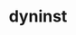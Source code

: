 ---
title: "dyninst"
layout: cache
categories: [package, develop]
meta: {"compilers": ["gcc@11.4.0", "intel-oneapi-compilers@2025.1.0"], "num_specs": 126, "num_specs_by_stack": {"e4s": 48, "e4s-neoverse-v2": 32, "e4s-oneapi": 16, "e4s-rocm-external": 16, "root": 126, "tutorial": 14}, "oss": ["ubuntu22.04"], "platforms": ["linux"], "stacks": ["e4s", "e4s-neoverse-v2", "e4s-oneapi", "e4s-rocm-external", "root", "tutorial"], "targets": ["neoverse_v2", "x86_64_v3"], "versions": ["13.0.0"]}
spec_details: [{"compiler": "gcc@11.4.0", "hash": "22breblcidmjxaorzirsczrmp65u7kwh", "os": "ubuntu22.04", "platform": "linux", "size": "-", "stacks": ["e4s", "root"], "target": "x86_64_v3", "variants": ["build_system=cmake", "build_type=Release", "generator=make", "~ipo", "+openmp", "~stat_dysect", "~static"], "versions": ["13.0.0"]}, {"compiler": "gcc@11.4.0", "hash": "27jjjvsvaysas5jlz2rpevs2ms3c7dja", "os": "ubuntu22.04", "platform": "linux", "size": "-", "stacks": ["e4s-rocm-external", "root"], "target": "x86_64_v3", "variants": ["build_system=cmake", "build_type=Release", "generator=make", "~ipo", "+openmp", "~stat_dysect", "~static"], "versions": ["13.0.0"]}, {"compiler": "gcc@11.4.0", "hash": "2i4sktaw2asrgety4e67wdcfxznrkqge", "os": "ubuntu22.04", "platform": "linux", "size": "-", "stacks": ["e4s-rocm-external", "root"], "target": "x86_64_v3", "variants": ["build_system=cmake", "build_type=Release", "generator=make", "~ipo", "+openmp", "~stat_dysect", "~static"], "versions": ["13.0.0"]}, {"compiler": "gcc@11.4.0", "hash": "2ods4pmtm2qbqejemmvkvcy2ey4tu7sw", "os": "ubuntu22.04", "platform": "linux", "size": "-", "stacks": ["e4s-rocm-external", "root"], "target": "x86_64_v3", "variants": ["build_system=cmake", "build_type=Release", "generator=make", "~ipo", "+openmp", "~stat_dysect", "~static"], "versions": ["13.0.0"]}, {"compiler": "gcc@11.4.0", "hash": "363peuni3t2xy26jajeqjyvkdrcuat6g", "os": "ubuntu22.04", "platform": "linux", "size": "-", "stacks": ["e4s-neoverse-v2", "root"], "target": "neoverse_v2", "variants": ["build_system=cmake", "build_type=Release", "generator=make", "~ipo", "+openmp", "~stat_dysect", "~static"], "versions": ["13.0.0"]}, {"compiler": "gcc@11.4.0", "hash": "372qam6i6tq3h54b7654rs57wc7feimt", "os": "ubuntu22.04", "platform": "linux", "size": "-", "stacks": ["e4s-neoverse-v2", "root"], "target": "neoverse_v2", "variants": ["build_system=cmake", "build_type=Release", "generator=make", "~ipo", "+openmp", "~stat_dysect", "~static"], "versions": ["13.0.0"]}, {"compiler": "gcc@11.4.0", "hash": "3xldlkbhyz6rcoymclnzvocgus2k76mz", "os": "ubuntu22.04", "platform": "linux", "size": "-", "stacks": ["e4s-neoverse-v2", "root"], "target": "neoverse_v2", "variants": ["build_system=cmake", "build_type=Release", "generator=make", "~ipo", "+openmp", "~stat_dysect", "~static"], "versions": ["13.0.0"]}, {"compiler": "gcc@11.4.0", "hash": "4ekjeeccl257iuk55uttl4pgkobjc3v3", "os": "ubuntu22.04", "platform": "linux", "size": "-", "stacks": ["e4s", "root"], "target": "x86_64_v3", "variants": ["build_system=cmake", "build_type=Release", "generator=make", "~ipo", "+openmp", "~stat_dysect", "~static"], "versions": ["13.0.0"]}, {"compiler": "gcc@11.4.0", "hash": "4mnxjrcn4hsdpgrnvhe2cq5vg3ijvs4q", "os": "ubuntu22.04", "platform": "linux", "size": "-", "stacks": ["e4s", "root"], "target": "x86_64_v3", "variants": ["build_system=cmake", "build_type=Release", "generator=make", "~ipo", "+openmp", "~stat_dysect", "~static"], "versions": ["13.0.0"]}, {"compiler": "gcc@11.4.0", "hash": "4poofodfbfhyksox3lx4evshbymx4uzr", "os": "ubuntu22.04", "platform": "linux", "size": "-", "stacks": ["e4s-rocm-external", "root"], "target": "x86_64_v3", "variants": ["build_system=cmake", "build_type=Release", "generator=make", "~ipo", "+openmp", "~stat_dysect", "~static"], "versions": ["13.0.0"]}, {"compiler": "gcc@11.4.0", "hash": "4vw5hpulomwcmkrhywsitpbfuasbaoup", "os": "ubuntu22.04", "platform": "linux", "size": "-", "stacks": ["e4s", "root"], "target": "x86_64_v3", "variants": ["build_system=cmake", "build_type=Release", "generator=make", "~ipo", "+openmp", "~stat_dysect", "~static"], "versions": ["13.0.0"]}, {"compiler": "gcc@11.4.0", "hash": "4whzuytpszmqoqd6lhyje4j3v7b54ms6", "os": "ubuntu22.04", "platform": "linux", "size": "-", "stacks": ["e4s", "root"], "target": "x86_64_v3", "variants": ["build_system=cmake", "build_type=Release", "generator=make", "~ipo", "+openmp", "~stat_dysect", "~static"], "versions": ["13.0.0"]}, {"compiler": "gcc@11.4.0", "hash": "4ximndnr4j3fom2c3qoq3uro55pf2flf", "os": "ubuntu22.04", "platform": "linux", "size": "-", "stacks": ["e4s-rocm-external", "root"], "target": "x86_64_v3", "variants": ["build_system=cmake", "build_type=Release", "generator=make", "~ipo", "+openmp", "~stat_dysect", "~static"], "versions": ["13.0.0"]}, {"compiler": "intel-oneapi-compilers@2025.1.0", "hash": "536ip26trwxdypwnrkucgrvo6tvqlbdg", "os": "ubuntu22.04", "platform": "linux", "size": "-", "stacks": ["e4s-oneapi", "root"], "target": "x86_64_v3", "variants": ["build_system=cmake", "build_type=Release", "generator=make", "~ipo", "+openmp", "~stat_dysect", "~static"], "versions": ["13.0.0"]}, {"compiler": "gcc@11.4.0", "hash": "5677pxytqitfobj67o5b5tbmnrkomuo4", "os": "ubuntu22.04", "platform": "linux", "size": "-", "stacks": ["e4s-neoverse-v2", "root"], "target": "neoverse_v2", "variants": ["build_system=cmake", "build_type=Release", "generator=make", "~ipo", "+openmp", "~stat_dysect", "~static"], "versions": ["13.0.0"]}, {"compiler": "gcc@11.4.0", "hash": "57k5dn6d7j2n2i5zvfm7b45tzjlg7epe", "os": "ubuntu22.04", "platform": "linux", "size": "-", "stacks": ["e4s", "root"], "target": "x86_64_v3", "variants": ["build_system=cmake", "build_type=Release", "generator=make", "~ipo", "+openmp", "~stat_dysect", "~static"], "versions": ["13.0.0"]}, {"compiler": "gcc@11.4.0", "hash": "5df7tqqynymhl6fm5xqav3hrpzh7btls", "os": "ubuntu22.04", "platform": "linux", "size": "-", "stacks": ["e4s", "root"], "target": "x86_64_v3", "variants": ["build_system=cmake", "build_type=Release", "generator=make", "~ipo", "+openmp", "~stat_dysect", "~static"], "versions": ["13.0.0"]}, {"compiler": "gcc@11.4.0", "hash": "5ot5ovsb5qtpzqtsfowzjuwfgkezj4k7", "os": "ubuntu22.04", "platform": "linux", "size": "-", "stacks": ["e4s", "root"], "target": "x86_64_v3", "variants": ["build_system=cmake", "build_type=Release", "generator=make", "~ipo", "+openmp", "~stat_dysect", "~static"], "versions": ["13.0.0"]}, {"compiler": "gcc@11.4.0", "hash": "5quc5zedta67eqsyv2ti4bixgpx3pji6", "os": "ubuntu22.04", "platform": "linux", "size": "-", "stacks": ["e4s", "root"], "target": "x86_64_v3", "variants": ["build_system=cmake", "build_type=Release", "generator=make", "~ipo", "+openmp", "~stat_dysect", "~static"], "versions": ["13.0.0"]}, {"compiler": "gcc@11.4.0", "hash": "5v44caswh73x52joxagef6zbv4keiipp", "os": "ubuntu22.04", "platform": "linux", "size": "-", "stacks": ["e4s-rocm-external", "root"], "target": "x86_64_v3", "variants": ["build_system=cmake", "build_type=Release", "generator=make", "~ipo", "+openmp", "~stat_dysect", "~static"], "versions": ["13.0.0"]}, {"compiler": "gcc@11.4.0", "hash": "5vk34bwpjwwhsuhqdrg2ljekhgxuinjv", "os": "ubuntu22.04", "platform": "linux", "size": "-", "stacks": ["e4s", "root"], "target": "x86_64_v3", "variants": ["build_system=cmake", "build_type=Release", "generator=make", "~ipo", "+openmp", "~stat_dysect", "~static"], "versions": ["13.0.0"]}, {"compiler": "gcc@11.4.0", "hash": "6fwcvhehxm43dcgvnsligrp36a6qbi3k", "os": "ubuntu22.04", "platform": "linux", "size": "-", "stacks": ["e4s", "root"], "target": "x86_64_v3", "variants": ["build_system=cmake", "build_type=Release", "generator=make", "~ipo", "+openmp", "~stat_dysect", "~static"], "versions": ["13.0.0"]}, {"compiler": "gcc@11.4.0", "hash": "6gxw4btbdaf726psgvko6nb2xcr7ec3k", "os": "ubuntu22.04", "platform": "linux", "size": "-", "stacks": ["root", "tutorial"], "target": "x86_64_v3", "variants": ["build_system=cmake", "build_type=Release", "generator=make", "~ipo", "+openmp", "~stat_dysect", "~static"], "versions": ["13.0.0"]}, {"compiler": "gcc@11.4.0", "hash": "6j24rnnsvzw2km3g2rk57x33jkvx6evx", "os": "ubuntu22.04", "platform": "linux", "size": "-", "stacks": ["e4s-neoverse-v2", "root"], "target": "neoverse_v2", "variants": ["build_system=cmake", "build_type=Release", "generator=make", "~ipo", "+openmp", "~stat_dysect", "~static"], "versions": ["13.0.0"]}, {"compiler": "gcc@11.4.0", "hash": "6op3sambufdwydcj25o5qy24zehdb6om", "os": "ubuntu22.04", "platform": "linux", "size": "-", "stacks": ["e4s", "root"], "target": "x86_64_v3", "variants": ["build_system=cmake", "build_type=Release", "generator=make", "~ipo", "+openmp", "~stat_dysect", "~static"], "versions": ["13.0.0"]}, {"compiler": "gcc@11.4.0", "hash": "6ryjbf7kxbxd7pqm3kpg2iew4iij42wm", "os": "ubuntu22.04", "platform": "linux", "size": "-", "stacks": ["e4s", "root"], "target": "x86_64_v3", "variants": ["build_system=cmake", "build_type=Release", "generator=make", "~ipo", "+openmp", "~stat_dysect", "~static"], "versions": ["13.0.0"]}, {"compiler": "gcc@11.4.0", "hash": "6v4jyg2jeahtyaw37cxcfsjfou7muyz7", "os": "ubuntu22.04", "platform": "linux", "size": "-", "stacks": ["e4s-rocm-external", "root"], "target": "x86_64_v3", "variants": ["build_system=cmake", "build_type=Release", "generator=make", "~ipo", "+openmp", "~stat_dysect", "~static"], "versions": ["13.0.0"]}, {"compiler": "gcc@11.4.0", "hash": "7avg7px3hycbcilygi6i3hjxviiuzxi4", "os": "ubuntu22.04", "platform": "linux", "size": "-", "stacks": ["e4s-rocm-external", "root"], "target": "x86_64_v3", "variants": ["build_system=cmake", "build_type=Release", "generator=make", "~ipo", "+openmp", "~stat_dysect", "~static"], "versions": ["13.0.0"]}, {"compiler": "gcc@11.4.0", "hash": "7hq7dyrmxg5oas6gv3ubqsrfcccwygz3", "os": "ubuntu22.04", "platform": "linux", "size": "-", "stacks": ["root", "tutorial"], "target": "x86_64_v3", "variants": ["build_system=cmake", "build_type=Release", "generator=make", "~ipo", "+openmp", "~stat_dysect", "~static"], "versions": ["13.0.0"]}, {"compiler": "gcc@11.4.0", "hash": "7ifg5el4rkd2dtvikmeuhmyrmgvmwtfe", "os": "ubuntu22.04", "platform": "linux", "size": "-", "stacks": ["root", "tutorial"], "target": "x86_64_v3", "variants": ["build_system=cmake", "build_type=Release", "generator=make", "~ipo", "+openmp", "~stat_dysect", "~static"], "versions": ["13.0.0"]}, {"compiler": "gcc@11.4.0", "hash": "7oujcsu243hfsz5nzqlgyxtxhi4axb5p", "os": "ubuntu22.04", "platform": "linux", "size": "-", "stacks": ["e4s-rocm-external", "root"], "target": "x86_64_v3", "variants": ["build_system=cmake", "build_type=Release", "generator=make", "~ipo", "+openmp", "~stat_dysect", "~static"], "versions": ["13.0.0"]}, {"compiler": "gcc@11.4.0", "hash": "aczpjqg3qvv2y2aigvnm3uk2x7yipqpx", "os": "ubuntu22.04", "platform": "linux", "size": "-", "stacks": ["e4s", "root"], "target": "x86_64_v3", "variants": ["build_system=cmake", "build_type=Release", "generator=make", "~ipo", "+openmp", "~stat_dysect", "~static"], "versions": ["13.0.0"]}, {"compiler": "gcc@11.4.0", "hash": "adposeolpgg7hhtjdroywrhanfxkaylr", "os": "ubuntu22.04", "platform": "linux", "size": "-", "stacks": ["root", "tutorial"], "target": "x86_64_v3", "variants": ["build_system=cmake", "build_type=Release", "generator=make", "~ipo", "+openmp", "~stat_dysect", "~static"], "versions": ["13.0.0"]}, {"compiler": "intel-oneapi-compilers@2025.1.0", "hash": "as4tufzepi46qedid3jfmvim7yno3fes", "os": "ubuntu22.04", "platform": "linux", "size": "-", "stacks": ["e4s-oneapi", "root"], "target": "x86_64_v3", "variants": ["build_system=cmake", "build_type=Release", "generator=make", "~ipo", "+openmp", "~stat_dysect", "~static"], "versions": ["13.0.0"]}, {"compiler": "gcc@11.4.0", "hash": "b23kxy4fi5bz6x6o37bbgy2pigl4l45m", "os": "ubuntu22.04", "platform": "linux", "size": "-", "stacks": ["e4s-neoverse-v2", "root"], "target": "neoverse_v2", "variants": ["build_system=cmake", "build_type=Release", "generator=make", "~ipo", "+openmp", "~stat_dysect", "~static"], "versions": ["13.0.0"]}, {"compiler": "gcc@11.4.0", "hash": "chhymyut6ymxq3nunajbqnga3niww7xf", "os": "ubuntu22.04", "platform": "linux", "size": "-", "stacks": ["root", "tutorial"], "target": "x86_64_v3", "variants": ["build_system=cmake", "build_type=Release", "generator=make", "~ipo", "+openmp", "~stat_dysect", "~static"], "versions": ["13.0.0"]}, {"compiler": "gcc@11.4.0", "hash": "cmgnjqcs7vysmtmpbtmptql5cotwdpbr", "os": "ubuntu22.04", "platform": "linux", "size": "-", "stacks": ["e4s", "root"], "target": "x86_64_v3", "variants": ["build_system=cmake", "build_type=Release", "generator=make", "~ipo", "+openmp", "~stat_dysect", "~static"], "versions": ["13.0.0"]}, {"compiler": "gcc@11.4.0", "hash": "cupcerhox3b2pqm56x5x53e6ehqisvyq", "os": "ubuntu22.04", "platform": "linux", "size": "-", "stacks": ["e4s-neoverse-v2", "root"], "target": "neoverse_v2", "variants": ["build_system=cmake", "build_type=Release", "generator=make", "~ipo", "+openmp", "~stat_dysect", "~static"], "versions": ["13.0.0"]}, {"compiler": "gcc@11.4.0", "hash": "d36b7c2qsuwyslalxwzjbjzwn5kgoz2r", "os": "ubuntu22.04", "platform": "linux", "size": "-", "stacks": ["e4s", "root"], "target": "x86_64_v3", "variants": ["build_system=cmake", "build_type=Release", "generator=make", "~ipo", "+openmp", "~stat_dysect", "~static"], "versions": ["13.0.0"]}, {"compiler": "gcc@11.4.0", "hash": "dd5wabpbgpgimbz7tmceetlnzfmu4hls", "os": "ubuntu22.04", "platform": "linux", "size": "-", "stacks": ["e4s", "root"], "target": "x86_64_v3", "variants": ["build_system=cmake", "build_type=Release", "generator=make", "~ipo", "+openmp", "~stat_dysect", "~static"], "versions": ["13.0.0"]}, {"compiler": "gcc@11.4.0", "hash": "dnq3fs2zx6qbctqrbp26qhw2ruq24fbz", "os": "ubuntu22.04", "platform": "linux", "size": "-", "stacks": ["e4s", "root"], "target": "x86_64_v3", "variants": ["build_system=cmake", "build_type=Release", "generator=make", "~ipo", "+openmp", "~stat_dysect", "~static"], "versions": ["13.0.0"]}, {"compiler": "gcc@11.4.0", "hash": "drsfde3x75kzblnflazerbtvstbcldep", "os": "ubuntu22.04", "platform": "linux", "size": "-", "stacks": ["root", "tutorial"], "target": "x86_64_v3", "variants": ["build_system=cmake", "build_type=Release", "generator=make", "~ipo", "+openmp", "~stat_dysect", "~static"], "versions": ["13.0.0"]}, {"compiler": "gcc@11.4.0", "hash": "eerao4wzyn25vwibqqtpj4grlcmk24zg", "os": "ubuntu22.04", "platform": "linux", "size": "-", "stacks": ["e4s-neoverse-v2", "root"], "target": "neoverse_v2", "variants": ["build_system=cmake", "build_type=Release", "generator=make", "~ipo", "+openmp", "~stat_dysect", "~static"], "versions": ["13.0.0"]}, {"compiler": "gcc@11.4.0", "hash": "ez26k4dazqkwptc6orpk6eotxn5eesuz", "os": "ubuntu22.04", "platform": "linux", "size": "-", "stacks": ["e4s", "root"], "target": "x86_64_v3", "variants": ["build_system=cmake", "build_type=Release", "generator=make", "~ipo", "+openmp", "~stat_dysect", "~static"], "versions": ["13.0.0"]}, {"compiler": "gcc@11.4.0", "hash": "ezmml7mulluccilsw37goqwimu5hfwjy", "os": "ubuntu22.04", "platform": "linux", "size": "-", "stacks": ["e4s", "root"], "target": "x86_64_v3", "variants": ["build_system=cmake", "build_type=Release", "generator=make", "~ipo", "+openmp", "~stat_dysect", "~static"], "versions": ["13.0.0"]}, {"compiler": "gcc@11.4.0", "hash": "fczgi6dotdcwzbqvn2mahtubh4ssjaxf", "os": "ubuntu22.04", "platform": "linux", "size": "-", "stacks": ["root", "tutorial"], "target": "x86_64_v3", "variants": ["build_system=cmake", "build_type=Release", "generator=make", "~ipo", "+openmp", "~stat_dysect", "~static"], "versions": ["13.0.0"]}, {"compiler": "intel-oneapi-compilers@2025.1.0", "hash": "ff3ajngi64qxs7mg62gno6hpex5kajk5", "os": "ubuntu22.04", "platform": "linux", "size": "-", "stacks": ["e4s-oneapi", "root"], "target": "x86_64_v3", "variants": ["build_system=cmake", "build_type=Release", "generator=make", "~ipo", "+openmp", "~stat_dysect", "~static"], "versions": ["13.0.0"]}, {"compiler": "gcc@11.4.0", "hash": "fu6bg54j7wky4axso6bbfghq7mi2as4z", "os": "ubuntu22.04", "platform": "linux", "size": "-", "stacks": ["e4s", "root"], "target": "x86_64_v3", "variants": ["build_system=cmake", "build_type=Release", "generator=make", "~ipo", "+openmp", "~stat_dysect", "~static"], "versions": ["13.0.0"]}, {"compiler": "gcc@11.4.0", "hash": "fv5pnx7ormye5umftousavifbreubtjk", "os": "ubuntu22.04", "platform": "linux", "size": "-", "stacks": ["e4s", "root"], "target": "x86_64_v3", "variants": ["build_system=cmake", "build_type=Release", "generator=make", "~ipo", "+openmp", "~stat_dysect", "~static"], "versions": ["13.0.0"]}, {"compiler": "gcc@11.4.0", "hash": "gfybq4o65cejxc3ivgugeiif2bdys5fw", "os": "ubuntu22.04", "platform": "linux", "size": "-", "stacks": ["e4s", "root"], "target": "x86_64_v3", "variants": ["build_system=cmake", "build_type=Release", "generator=make", "~ipo", "+openmp", "~stat_dysect", "~static"], "versions": ["13.0.0"]}, {"compiler": "gcc@11.4.0", "hash": "gn3fsvmny5p3ixxvowosjosccpdjw3r3", "os": "ubuntu22.04", "platform": "linux", "size": "-", "stacks": ["e4s-neoverse-v2", "root"], "target": "neoverse_v2", "variants": ["build_system=cmake", "build_type=Release", "generator=make", "~ipo", "+openmp", "~stat_dysect", "~static"], "versions": ["13.0.0"]}, {"compiler": "gcc@11.4.0", "hash": "gp7zo7ea3oipn64butwkd23cbmnwvoig", "os": "ubuntu22.04", "platform": "linux", "size": "-", "stacks": ["e4s", "root"], "target": "x86_64_v3", "variants": ["build_system=cmake", "build_type=Release", "generator=make", "~ipo", "+openmp", "~stat_dysect", "~static"], "versions": ["13.0.0"]}, {"compiler": "gcc@11.4.0", "hash": "gpxqwuq3rvzyvxuovaibjb5yhxumxr46", "os": "ubuntu22.04", "platform": "linux", "size": "-", "stacks": ["e4s", "root"], "target": "x86_64_v3", "variants": ["build_system=cmake", "build_type=Release", "generator=make", "~ipo", "+openmp", "~stat_dysect", "~static"], "versions": ["13.0.0"]}, {"compiler": "gcc@11.4.0", "hash": "h3jol6pmovoqtzfpzy6phbwr6llua2vf", "os": "ubuntu22.04", "platform": "linux", "size": "-", "stacks": ["e4s-neoverse-v2", "root"], "target": "neoverse_v2", "variants": ["build_system=cmake", "build_type=Release", "generator=make", "~ipo", "+openmp", "~stat_dysect", "~static"], "versions": ["13.0.0"]}, {"compiler": "gcc@11.4.0", "hash": "h6yg6e5jfxpy4tp5cml54m2i6236dhve", "os": "ubuntu22.04", "platform": "linux", "size": "-", "stacks": ["e4s", "root"], "target": "x86_64_v3", "variants": ["build_system=cmake", "build_type=Release", "generator=make", "~ipo", "+openmp", "~stat_dysect", "~static"], "versions": ["13.0.0"]}, {"compiler": "intel-oneapi-compilers@2025.1.0", "hash": "ha42vy5z6o3xoudre2a7ynwmwiczhuua", "os": "ubuntu22.04", "platform": "linux", "size": "-", "stacks": ["e4s-oneapi", "root"], "target": "x86_64_v3", "variants": ["build_system=cmake", "build_type=Release", "generator=make", "~ipo", "+openmp", "~stat_dysect", "~static"], "versions": ["13.0.0"]}, {"compiler": "gcc@11.4.0", "hash": "henide6ktnfhn4c6ylxhwo64sc6gow22", "os": "ubuntu22.04", "platform": "linux", "size": "-", "stacks": ["e4s-rocm-external", "root"], "target": "x86_64_v3", "variants": ["build_system=cmake", "build_type=Release", "generator=make", "~ipo", "+openmp", "~stat_dysect", "~static"], "versions": ["13.0.0"]}, {"compiler": "gcc@11.4.0", "hash": "hhr4ghdemkifttgmlhovamtbdmbzq5rv", "os": "ubuntu22.04", "platform": "linux", "size": "-", "stacks": ["e4s", "root"], "target": "x86_64_v3", "variants": ["build_system=cmake", "build_type=Release", "generator=make", "~ipo", "+openmp", "~stat_dysect", "~static"], "versions": ["13.0.0"]}, {"compiler": "gcc@11.4.0", "hash": "hm4zbvyvnb4pqkdyymtnehzj7dshq5td", "os": "ubuntu22.04", "platform": "linux", "size": "-", "stacks": ["e4s", "root"], "target": "x86_64_v3", "variants": ["build_system=cmake", "build_type=Release", "generator=make", "~ipo", "+openmp", "~stat_dysect", "~static"], "versions": ["13.0.0"]}, {"compiler": "gcc@11.4.0", "hash": "hycsplxz22ewxpftd2dcipxsvsp3n4o4", "os": "ubuntu22.04", "platform": "linux", "size": "-", "stacks": ["root", "tutorial"], "target": "x86_64_v3", "variants": ["build_system=cmake", "build_type=Release", "generator=make", "~ipo", "+openmp", "~stat_dysect", "~static"], "versions": ["13.0.0"]}, {"compiler": "gcc@11.4.0", "hash": "idlbjyapkqkiftsqjp66y5lhpykrrbrk", "os": "ubuntu22.04", "platform": "linux", "size": "-", "stacks": ["e4s", "root"], "target": "x86_64_v3", "variants": ["build_system=cmake", "build_type=Release", "generator=make", "~ipo", "+openmp", "~stat_dysect", "~static"], "versions": ["13.0.0"]}, {"compiler": "gcc@11.4.0", "hash": "iojeuv44pcboshe6zdnvli2hogfgtzfb", "os": "ubuntu22.04", "platform": "linux", "size": "-", "stacks": ["e4s", "root"], "target": "x86_64_v3", "variants": ["build_system=cmake", "build_type=Release", "generator=make", "~ipo", "+openmp", "~stat_dysect", "~static"], "versions": ["13.0.0"]}, {"compiler": "gcc@11.4.0", "hash": "jeruiipbhi4wdjgeouitxnbigrccmfdi", "os": "ubuntu22.04", "platform": "linux", "size": "-", "stacks": ["e4s", "root"], "target": "x86_64_v3", "variants": ["build_system=cmake", "build_type=Release", "generator=make", "~ipo", "+openmp", "~stat_dysect", "~static"], "versions": ["13.0.0"]}, {"compiler": "gcc@11.4.0", "hash": "jgl5a6wv4asqstw2x777oqqiipbcxaas", "os": "ubuntu22.04", "platform": "linux", "size": "-", "stacks": ["e4s", "root"], "target": "x86_64_v3", "variants": ["build_system=cmake", "build_type=Release", "generator=make", "~ipo", "+openmp", "~stat_dysect", "~static"], "versions": ["13.0.0"]}, {"compiler": "gcc@11.4.0", "hash": "jqlgmmwcjhqd7omwtv5nzpgkdqsgfhow", "os": "ubuntu22.04", "platform": "linux", "size": "-", "stacks": ["e4s-rocm-external", "root"], "target": "x86_64_v3", "variants": ["build_system=cmake", "build_type=Release", "generator=make", "~ipo", "+openmp", "~stat_dysect", "~static"], "versions": ["13.0.0"]}, {"compiler": "gcc@11.4.0", "hash": "jujdku3e534iemcrxyn7tgk67qgbacco", "os": "ubuntu22.04", "platform": "linux", "size": "-", "stacks": ["e4s-rocm-external", "root"], "target": "x86_64_v3", "variants": ["build_system=cmake", "build_type=Release", "generator=make", "~ipo", "+openmp", "~stat_dysect", "~static"], "versions": ["13.0.0"]}, {"compiler": "gcc@11.4.0", "hash": "k2anwbew5karepmtf2zg27ztfgfnr7w2", "os": "ubuntu22.04", "platform": "linux", "size": "-", "stacks": ["e4s-neoverse-v2", "root"], "target": "neoverse_v2", "variants": ["build_system=cmake", "build_type=Release", "generator=make", "~ipo", "+openmp", "~stat_dysect", "~static"], "versions": ["13.0.0"]}, {"compiler": "gcc@11.4.0", "hash": "kceuisjj3yn356akjajeiqfthdtvekkv", "os": "ubuntu22.04", "platform": "linux", "size": "-", "stacks": ["e4s-neoverse-v2", "root"], "target": "neoverse_v2", "variants": ["build_system=cmake", "build_type=Release", "generator=make", "~ipo", "+openmp", "~stat_dysect", "~static"], "versions": ["13.0.0"]}, {"compiler": "gcc@11.4.0", "hash": "kmxal6m2u7kmewxbf2k3cimyraqyfq3l", "os": "ubuntu22.04", "platform": "linux", "size": "-", "stacks": ["e4s-neoverse-v2", "root"], "target": "neoverse_v2", "variants": ["build_system=cmake", "build_type=Release", "generator=make", "~ipo", "+openmp", "~stat_dysect", "~static"], "versions": ["13.0.0"]}, {"compiler": "gcc@11.4.0", "hash": "kq3hdu3bgqyawwfd3ajqygptcx55pu6t", "os": "ubuntu22.04", "platform": "linux", "size": "-", "stacks": ["e4s-neoverse-v2", "root"], "target": "neoverse_v2", "variants": ["build_system=cmake", "build_type=Release", "generator=make", "~ipo", "+openmp", "~stat_dysect", "~static"], "versions": ["13.0.0"]}, {"compiler": "gcc@11.4.0", "hash": "kvwiifcsjz2za5d6litzxfzpj6jbdt63", "os": "ubuntu22.04", "platform": "linux", "size": "-", "stacks": ["e4s", "root"], "target": "x86_64_v3", "variants": ["build_system=cmake", "build_type=Release", "generator=make", "~ipo", "+openmp", "~stat_dysect", "~static"], "versions": ["13.0.0"]}, {"compiler": "gcc@11.4.0", "hash": "kyxwabpyopmtuqohtcu4sbc2a3arlmib", "os": "ubuntu22.04", "platform": "linux", "size": "-", "stacks": ["e4s-neoverse-v2", "root"], "target": "neoverse_v2", "variants": ["build_system=cmake", "build_type=Release", "generator=make", "~ipo", "+openmp", "~stat_dysect", "~static"], "versions": ["13.0.0"]}, {"compiler": "gcc@11.4.0", "hash": "lelpcbnkpdqtuecmvkfmjektlfr5vl6f", "os": "ubuntu22.04", "platform": "linux", "size": "-", "stacks": ["e4s-neoverse-v2", "root"], "target": "neoverse_v2", "variants": ["build_system=cmake", "build_type=Release", "generator=make", "~ipo", "+openmp", "~stat_dysect", "~static"], "versions": ["13.0.0"]}, {"compiler": "gcc@11.4.0", "hash": "lfm3cf3pscwj4xkptxg2tayzajb4atbo", "os": "ubuntu22.04", "platform": "linux", "size": "-", "stacks": ["e4s", "root"], "target": "x86_64_v3", "variants": ["build_system=cmake", "build_type=Release", "generator=make", "~ipo", "+openmp", "~stat_dysect", "~static"], "versions": ["13.0.0"]}, {"compiler": "gcc@11.4.0", "hash": "lipgyaemyudgkc7upsd4cff57iug6ohb", "os": "ubuntu22.04", "platform": "linux", "size": "-", "stacks": ["e4s-neoverse-v2", "root"], "target": "neoverse_v2", "variants": ["build_system=cmake", "build_type=Release", "generator=make", "~ipo", "+openmp", "~stat_dysect", "~static"], "versions": ["13.0.0"]}, {"compiler": "gcc@11.4.0", "hash": "lmv72mkkpuoxz43afxcex3oowq7raauo", "os": "ubuntu22.04", "platform": "linux", "size": "-", "stacks": ["e4s", "root"], "target": "x86_64_v3", "variants": ["build_system=cmake", "build_type=Release", "generator=make", "~ipo", "+openmp", "~stat_dysect", "~static"], "versions": ["13.0.0"]}, {"compiler": "gcc@11.4.0", "hash": "loinfems7pxjiy6taxnmdbkx3thddfvj", "os": "ubuntu22.04", "platform": "linux", "size": "-", "stacks": ["e4s", "root"], "target": "x86_64_v3", "variants": ["build_system=cmake", "build_type=Release", "generator=make", "~ipo", "+openmp", "~stat_dysect", "~static"], "versions": ["13.0.0"]}, {"compiler": "gcc@11.4.0", "hash": "lsu2shr2xvfm6kgz7h7n33p4plwfdcaw", "os": "ubuntu22.04", "platform": "linux", "size": "-", "stacks": ["root", "tutorial"], "target": "x86_64_v3", "variants": ["build_system=cmake", "build_type=Release", "generator=make", "~ipo", "+openmp", "~stat_dysect", "~static"], "versions": ["13.0.0"]}, {"compiler": "gcc@11.4.0", "hash": "lzhahnnyu72dmduyvb4lqgrfosiv6av6", "os": "ubuntu22.04", "platform": "linux", "size": "-", "stacks": ["e4s-neoverse-v2", "root"], "target": "neoverse_v2", "variants": ["build_system=cmake", "build_type=Release", "generator=make", "~ipo", "+openmp", "~stat_dysect", "~static"], "versions": ["13.0.0"]}, {"compiler": "gcc@11.4.0", "hash": "m7jrswoazr64mnuwcfdbynix3yiwtnft", "os": "ubuntu22.04", "platform": "linux", "size": "-", "stacks": ["e4s-rocm-external", "root"], "target": "x86_64_v3", "variants": ["build_system=cmake", "build_type=Release", "generator=make", "~ipo", "+openmp", "~stat_dysect", "~static"], "versions": ["13.0.0"]}, {"compiler": "gcc@11.4.0", "hash": "mamujlrl233agbykbio7ajau2gmtxz3q", "os": "ubuntu22.04", "platform": "linux", "size": "-", "stacks": ["e4s-neoverse-v2", "root"], "target": "neoverse_v2", "variants": ["build_system=cmake", "build_type=Release", "generator=make", "~ipo", "+openmp", "~stat_dysect", "~static"], "versions": ["13.0.0"]}, {"compiler": "gcc@11.4.0", "hash": "mfowuriyws6qddcutfgmfbfit532t4qz", "os": "ubuntu22.04", "platform": "linux", "size": "-", "stacks": ["e4s-rocm-external", "root"], "target": "x86_64_v3", "variants": ["build_system=cmake", "build_type=Release", "generator=make", "~ipo", "+openmp", "~stat_dysect", "~static"], "versions": ["13.0.0"]}, {"compiler": "gcc@11.4.0", "hash": "mryoln3jpet3odq3pytpmfo4dt5fsrt6", "os": "ubuntu22.04", "platform": "linux", "size": "-", "stacks": ["root", "tutorial"], "target": "x86_64_v3", "variants": ["build_system=cmake", "build_type=Release", "generator=make", "~ipo", "+openmp", "~stat_dysect", "~static"], "versions": ["13.0.0"]}, {"compiler": "gcc@11.4.0", "hash": "nggmffzgaagkfqwoxdrctkzzruhhopt2", "os": "ubuntu22.04", "platform": "linux", "size": "-", "stacks": ["e4s", "root"], "target": "x86_64_v3", "variants": ["build_system=cmake", "build_type=Release", "generator=make", "~ipo", "+openmp", "~stat_dysect", "~static"], "versions": ["13.0.0"]}, {"compiler": "gcc@11.4.0", "hash": "of5clyevzsxftrywj44fcddfix34d6r3", "os": "ubuntu22.04", "platform": "linux", "size": "-", "stacks": ["e4s-neoverse-v2", "root"], "target": "neoverse_v2", "variants": ["build_system=cmake", "build_type=Release", "generator=make", "~ipo", "+openmp", "~stat_dysect", "~static"], "versions": ["13.0.0"]}, {"compiler": "gcc@11.4.0", "hash": "oi47ylp7us4coipxaowu33wvghzownhl", "os": "ubuntu22.04", "platform": "linux", "size": "-", "stacks": ["e4s", "root"], "target": "x86_64_v3", "variants": ["build_system=cmake", "build_type=Release", "generator=make", "~ipo", "+openmp", "~stat_dysect", "~static"], "versions": ["13.0.0"]}, {"compiler": "gcc@11.4.0", "hash": "ojn5cacvp5hppczei7sqhhbzxxm3m5rg", "os": "ubuntu22.04", "platform": "linux", "size": "-", "stacks": ["e4s-neoverse-v2", "root"], "target": "neoverse_v2", "variants": ["build_system=cmake", "build_type=Release", "generator=make", "~ipo", "+openmp", "~stat_dysect", "~static"], "versions": ["13.0.0"]}, {"compiler": "gcc@11.4.0", "hash": "p3wszuhykxsftyhi4urjn5xqv4j6qmf2", "os": "ubuntu22.04", "platform": "linux", "size": "-", "stacks": ["e4s-neoverse-v2", "root"], "target": "neoverse_v2", "variants": ["build_system=cmake", "build_type=Release", "generator=make", "~ipo", "+openmp", "~stat_dysect", "~static"], "versions": ["13.0.0"]}, {"compiler": "intel-oneapi-compilers@2025.1.0", "hash": "p6b5djtsclqpqrdxlbgm54dk465iuqih", "os": "ubuntu22.04", "platform": "linux", "size": "-", "stacks": ["e4s-oneapi", "root"], "target": "x86_64_v3", "variants": ["build_system=cmake", "build_type=Release", "generator=make", "~ipo", "+openmp", "~stat_dysect", "~static"], "versions": ["13.0.0"]}, {"compiler": "gcc@11.4.0", "hash": "pky2rsdcihyuc4reft5rab7b7ch4lyel", "os": "ubuntu22.04", "platform": "linux", "size": "-", "stacks": ["e4s", "root"], "target": "x86_64_v3", "variants": ["build_system=cmake", "build_type=Release", "generator=make", "~ipo", "+openmp", "~stat_dysect", "~static"], "versions": ["13.0.0"]}, {"compiler": "gcc@11.4.0", "hash": "ppzgm22falygslhyphjcw7opdd5ukxpx", "os": "ubuntu22.04", "platform": "linux", "size": "-", "stacks": ["root", "tutorial"], "target": "x86_64_v3", "variants": ["build_system=cmake", "build_type=Release", "generator=make", "~ipo", "+openmp", "~stat_dysect", "~static"], "versions": ["13.0.0"]}, {"compiler": "intel-oneapi-compilers@2025.1.0", "hash": "pzaq4nsfam4gf6npmop4k7utgotzvfbx", "os": "ubuntu22.04", "platform": "linux", "size": "-", "stacks": ["e4s-oneapi", "root"], "target": "x86_64_v3", "variants": ["build_system=cmake", "build_type=Release", "generator=make", "~ipo", "+openmp", "~stat_dysect", "~static"], "versions": ["13.0.0"]}, {"compiler": "gcc@11.4.0", "hash": "qse5sxzdugjkfkdg5iffvjvxt35cjlzr", "os": "ubuntu22.04", "platform": "linux", "size": "-", "stacks": ["e4s-neoverse-v2", "root"], "target": "neoverse_v2", "variants": ["build_system=cmake", "build_type=Release", "generator=make", "~ipo", "+openmp", "~stat_dysect", "~static"], "versions": ["13.0.0"]}, {"compiler": "gcc@11.4.0", "hash": "r5kvdarfeukw3ota3zfagvsq5ueicndx", "os": "ubuntu22.04", "platform": "linux", "size": "-", "stacks": ["e4s-neoverse-v2", "root"], "target": "neoverse_v2", "variants": ["build_system=cmake", "build_type=Release", "generator=make", "~ipo", "+openmp", "~stat_dysect", "~static"], "versions": ["13.0.0"]}, {"compiler": "gcc@11.4.0", "hash": "rencdv5emedu3jfveqzhw5aplsrqhflt", "os": "ubuntu22.04", "platform": "linux", "size": "-", "stacks": ["e4s", "root"], "target": "x86_64_v3", "variants": ["build_system=cmake", "build_type=Release", "generator=make", "~ipo", "+openmp", "~stat_dysect", "~static"], "versions": ["13.0.0"]}, {"compiler": "gcc@11.4.0", "hash": "rjx7e7pulxklppudwtm6dacmgee6yhzz", "os": "ubuntu22.04", "platform": "linux", "size": "-", "stacks": ["e4s-neoverse-v2", "root"], "target": "neoverse_v2", "variants": ["build_system=cmake", "build_type=Release", "generator=make", "~ipo", "+openmp", "~stat_dysect", "~static"], "versions": ["13.0.0"]}, {"compiler": "gcc@11.4.0", "hash": "rqbeaqbqerbhpaoqcn2cpcsr34ygdbrv", "os": "ubuntu22.04", "platform": "linux", "size": "-", "stacks": ["e4s", "root"], "target": "x86_64_v3", "variants": ["build_system=cmake", "build_type=Release", "generator=make", "~ipo", "+openmp", "~stat_dysect", "~static"], "versions": ["13.0.0"]}, {"compiler": "gcc@11.4.0", "hash": "shkhshluw54v3ermek7xlsqs6jdwaota", "os": "ubuntu22.04", "platform": "linux", "size": "-", "stacks": ["e4s-neoverse-v2", "root"], "target": "neoverse_v2", "variants": ["build_system=cmake", "build_type=Release", "generator=make", "~ipo", "+openmp", "~stat_dysect", "~static"], "versions": ["13.0.0"]}, {"compiler": "intel-oneapi-compilers@2025.1.0", "hash": "sqb442o24rfzebmyuybsk4wejq2qnwo7", "os": "ubuntu22.04", "platform": "linux", "size": "-", "stacks": ["e4s-oneapi", "root"], "target": "x86_64_v3", "variants": ["build_system=cmake", "build_type=Release", "generator=make", "~ipo", "+openmp", "~stat_dysect", "~static"], "versions": ["13.0.0"]}, {"compiler": "intel-oneapi-compilers@2025.1.0", "hash": "sqn4hmsmy4cdgpallhown35sbdidnjf6", "os": "ubuntu22.04", "platform": "linux", "size": "-", "stacks": ["e4s-oneapi", "root"], "target": "x86_64_v3", "variants": ["build_system=cmake", "build_type=Release", "generator=make", "~ipo", "+openmp", "~stat_dysect", "~static"], "versions": ["13.0.0"]}, {"compiler": "gcc@11.4.0", "hash": "ss2o3n5b47b6mlpsvenpo4y2fprhv4hz", "os": "ubuntu22.04", "platform": "linux", "size": "-", "stacks": ["e4s-neoverse-v2", "root"], "target": "neoverse_v2", "variants": ["build_system=cmake", "build_type=Release", "generator=make", "~ipo", "+openmp", "~stat_dysect", "~static"], "versions": ["13.0.0"]}, {"compiler": "gcc@11.4.0", "hash": "swkj3czgx6bhycezmfymbmsinw4cb3ca", "os": "ubuntu22.04", "platform": "linux", "size": "-", "stacks": ["e4s-rocm-external", "root"], "target": "x86_64_v3", "variants": ["build_system=cmake", "build_type=Release", "generator=make", "~ipo", "+openmp", "~stat_dysect", "~static"], "versions": ["13.0.0"]}, {"compiler": "intel-oneapi-compilers@2025.1.0", "hash": "t5rvtm5larfiyl3snrxzmlav3e5vjzfd", "os": "ubuntu22.04", "platform": "linux", "size": "-", "stacks": ["e4s-oneapi", "root"], "target": "x86_64_v3", "variants": ["build_system=cmake", "build_type=Release", "generator=make", "~ipo", "+openmp", "~stat_dysect", "~static"], "versions": ["13.0.0"]}, {"compiler": "gcc@11.4.0", "hash": "tgway7rnhnikpronn3xne6sthwaf5bmv", "os": "ubuntu22.04", "platform": "linux", "size": "-", "stacks": ["e4s-rocm-external", "root"], "target": "x86_64_v3", "variants": ["build_system=cmake", "build_type=Release", "generator=make", "~ipo", "+openmp", "~stat_dysect", "~static"], "versions": ["13.0.0"]}, {"compiler": "gcc@11.4.0", "hash": "ts5ksn5eg7akhemuyduipapepvv3nswi", "os": "ubuntu22.04", "platform": "linux", "size": "-", "stacks": ["root", "tutorial"], "target": "x86_64_v3", "variants": ["build_system=cmake", "build_type=Release", "generator=make", "~ipo", "+openmp", "~stat_dysect", "~static"], "versions": ["13.0.0"]}, {"compiler": "gcc@11.4.0", "hash": "ufkq7rewifm2a2pll6ckcolyc7bm2sr5", "os": "ubuntu22.04", "platform": "linux", "size": "-", "stacks": ["e4s-neoverse-v2", "root"], "target": "neoverse_v2", "variants": ["build_system=cmake", "build_type=Release", "generator=make", "~ipo", "+openmp", "~stat_dysect", "~static"], "versions": ["13.0.0"]}, {"compiler": "intel-oneapi-compilers@2025.1.0", "hash": "uhmp6eczmnv4jmgtkboth37muc2436dr", "os": "ubuntu22.04", "platform": "linux", "size": "-", "stacks": ["e4s-oneapi", "root"], "target": "x86_64_v3", "variants": ["build_system=cmake", "build_type=Release", "generator=make", "~ipo", "+openmp", "~stat_dysect", "~static"], "versions": ["13.0.0"]}, {"compiler": "gcc@11.4.0", "hash": "v54h2nr3xe55zkvkx6qfkuphwhxlgfyz", "os": "ubuntu22.04", "platform": "linux", "size": "-", "stacks": ["e4s", "root"], "target": "x86_64_v3", "variants": ["build_system=cmake", "build_type=Release", "generator=make", "~ipo", "+openmp", "~stat_dysect", "~static"], "versions": ["13.0.0"]}, {"compiler": "gcc@11.4.0", "hash": "v6qqx65gptylcwrshn5oiqnngjzr4a3e", "os": "ubuntu22.04", "platform": "linux", "size": "-", "stacks": ["e4s", "root"], "target": "x86_64_v3", "variants": ["build_system=cmake", "build_type=Release", "generator=make", "~ipo", "+openmp", "~stat_dysect", "~static"], "versions": ["13.0.0"]}, {"compiler": "gcc@11.4.0", "hash": "vnusyjqzh4nzld36nh6goster23u4mjp", "os": "ubuntu22.04", "platform": "linux", "size": "-", "stacks": ["e4s-neoverse-v2", "root"], "target": "neoverse_v2", "variants": ["build_system=cmake", "build_type=Release", "generator=make", "~ipo", "+openmp", "~stat_dysect", "~static"], "versions": ["13.0.0"]}, {"compiler": "intel-oneapi-compilers@2025.1.0", "hash": "vvmm4xzzcuiua33z7wfpinhdlfuofd73", "os": "ubuntu22.04", "platform": "linux", "size": "-", "stacks": ["e4s-oneapi", "root"], "target": "x86_64_v3", "variants": ["build_system=cmake", "build_type=Release", "generator=make", "~ipo", "+openmp", "~stat_dysect", "~static"], "versions": ["13.0.0"]}, {"compiler": "gcc@11.4.0", "hash": "vwdpmds4gdqgwnrrwonudl3iibekn55u", "os": "ubuntu22.04", "platform": "linux", "size": "-", "stacks": ["root", "tutorial"], "target": "x86_64_v3", "variants": ["build_system=cmake", "build_type=Release", "generator=make", "~ipo", "+openmp", "~stat_dysect", "~static"], "versions": ["13.0.0"]}, {"compiler": "intel-oneapi-compilers@2025.1.0", "hash": "wa26opxlnnklxo2ru26p4k7lhjqy3445", "os": "ubuntu22.04", "platform": "linux", "size": "-", "stacks": ["e4s-oneapi", "root"], "target": "x86_64_v3", "variants": ["build_system=cmake", "build_type=Release", "generator=make", "~ipo", "+openmp", "~stat_dysect", "~static"], "versions": ["13.0.0"]}, {"compiler": "gcc@11.4.0", "hash": "wb3uiob4h36inrkhpgjp27k226jyfoqh", "os": "ubuntu22.04", "platform": "linux", "size": "-", "stacks": ["e4s-neoverse-v2", "root"], "target": "neoverse_v2", "variants": ["build_system=cmake", "build_type=Release", "generator=make", "~ipo", "+openmp", "~stat_dysect", "~static"], "versions": ["13.0.0"]}, {"compiler": "gcc@11.4.0", "hash": "wcc253pnxoevxg6qfbhb5siquhmv5dpl", "os": "ubuntu22.04", "platform": "linux", "size": "-", "stacks": ["e4s", "root"], "target": "x86_64_v3", "variants": ["build_system=cmake", "build_type=Release", "generator=make", "~ipo", "+openmp", "~stat_dysect", "~static"], "versions": ["13.0.0"]}, {"compiler": "gcc@11.4.0", "hash": "wcnz34a6izxyh374kcsbp7dpek26wexq", "os": "ubuntu22.04", "platform": "linux", "size": "-", "stacks": ["e4s", "root"], "target": "x86_64_v3", "variants": ["build_system=cmake", "build_type=Release", "generator=make", "~ipo", "+openmp", "~stat_dysect", "~static"], "versions": ["13.0.0"]}, {"compiler": "gcc@11.4.0", "hash": "x2zpfaecwlemif6dszoefbscrjxgglfh", "os": "ubuntu22.04", "platform": "linux", "size": "-", "stacks": ["e4s", "root"], "target": "x86_64_v3", "variants": ["build_system=cmake", "build_type=Release", "generator=make", "~ipo", "+openmp", "~stat_dysect", "~static"], "versions": ["13.0.0"]}, {"compiler": "intel-oneapi-compilers@2025.1.0", "hash": "x6qzo2brknnlum65dky7psbuc3tjuzez", "os": "ubuntu22.04", "platform": "linux", "size": "-", "stacks": ["e4s-oneapi", "root"], "target": "x86_64_v3", "variants": ["build_system=cmake", "build_type=Release", "generator=make", "~ipo", "+openmp", "~stat_dysect", "~static"], "versions": ["13.0.0"]}, {"compiler": "gcc@11.4.0", "hash": "xehhl4gjdi7wem6xkwgnfuxx3q42muo2", "os": "ubuntu22.04", "platform": "linux", "size": "-", "stacks": ["e4s", "root"], "target": "x86_64_v3", "variants": ["build_system=cmake", "build_type=Release", "generator=make", "~ipo", "+openmp", "~stat_dysect", "~static"], "versions": ["13.0.0"]}, {"compiler": "gcc@11.4.0", "hash": "xma7t2xorincm5wa3ai6cklf2mqpqjdw", "os": "ubuntu22.04", "platform": "linux", "size": "-", "stacks": ["e4s-neoverse-v2", "root"], "target": "neoverse_v2", "variants": ["build_system=cmake", "build_type=Release", "generator=make", "~ipo", "+openmp", "~stat_dysect", "~static"], "versions": ["13.0.0"]}, {"compiler": "gcc@11.4.0", "hash": "xntgmtvwco4jzbv6rmg35ljlviyrznr3", "os": "ubuntu22.04", "platform": "linux", "size": "-", "stacks": ["e4s", "root"], "target": "x86_64_v3", "variants": ["build_system=cmake", "build_type=Release", "generator=make", "~ipo", "+openmp", "~stat_dysect", "~static"], "versions": ["13.0.0"]}, {"compiler": "gcc@11.4.0", "hash": "xxveti3jkxic43ukftdwwbs3stwnqjri", "os": "ubuntu22.04", "platform": "linux", "size": "-", "stacks": ["root", "tutorial"], "target": "x86_64_v3", "variants": ["build_system=cmake", "build_type=Release", "generator=make", "~ipo", "+openmp", "~stat_dysect", "~static"], "versions": ["13.0.0"]}, {"compiler": "intel-oneapi-compilers@2025.1.0", "hash": "y6ftlej4g727eooc64fpfiwr4z2qryue", "os": "ubuntu22.04", "platform": "linux", "size": "-", "stacks": ["e4s-oneapi", "root"], "target": "x86_64_v3", "variants": ["build_system=cmake", "build_type=Release", "generator=make", "~ipo", "+openmp", "~stat_dysect", "~static"], "versions": ["13.0.0"]}, {"compiler": "intel-oneapi-compilers@2025.1.0", "hash": "ymwl5xvvu2cgdycek6s524k6c5usm6ns", "os": "ubuntu22.04", "platform": "linux", "size": "-", "stacks": ["e4s-oneapi", "root"], "target": "x86_64_v3", "variants": ["build_system=cmake", "build_type=Release", "generator=make", "~ipo", "+openmp", "~stat_dysect", "~static"], "versions": ["13.0.0"]}, {"compiler": "intel-oneapi-compilers@2025.1.0", "hash": "ytrgmnd25zuwzozcbasilbv2uzbb6dpr", "os": "ubuntu22.04", "platform": "linux", "size": "-", "stacks": ["e4s-oneapi", "root"], "target": "x86_64_v3", "variants": ["build_system=cmake", "build_type=Release", "generator=make", "~ipo", "+openmp", "~stat_dysect", "~static"], "versions": ["13.0.0"]}, {"compiler": "gcc@11.4.0", "hash": "zxzhcq2sm7gx2hpgdo7dkiodgruwkr2d", "os": "ubuntu22.04", "platform": "linux", "size": "-", "stacks": ["e4s-neoverse-v2", "root"], "target": "neoverse_v2", "variants": ["build_system=cmake", "build_type=Release", "generator=make", "~ipo", "+openmp", "~stat_dysect", "~static"], "versions": ["13.0.0"]}]
---